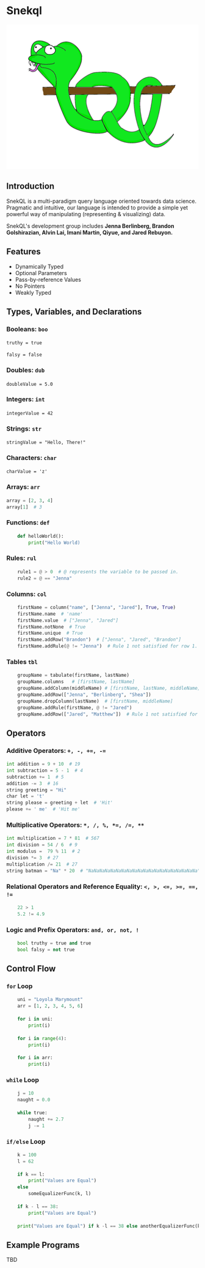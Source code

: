 # Snekql

![SnekQL Logo](docs/images/snekQLLogoOff.png)

## Introduction

SnekQL is a multi-paradigm query language oriented towards data science. Pragmatic and intuitive, our language is intended to provide a simple yet powerful way of manipulating (representing &amp; visualizing) data.

SnekQL's development group includes **Jenna Berlinberg, Brandon Golshirazian, Alvin Lai, Imani Martin, Qiyue, and Jared Rebuyon.**

## Features

* Dynamically Typed
* Optional Parameters
* Pass-by-reference Values
* No Pointers
* Weakly Typed

## Types, Variables, and Declarations

### Booleans: `boo`

`truthy = true`

`falsy = false`

### Doubles: `dub`

`doubleValue = 5.0`

### Integers: `int`

`integerValue = 42`

### Strings: `str`

`stringValue = "Hello, There!"`

### Characters: `char`

`charValue = 'z'`

### Arrays: `arr`

````python
array = [2, 3, 4]
array[1]  # 3
````

### Functions: `def`

````python
    def helloWorld():
        print("Hello World)
````

### Rules: `rul`

````python
    rule1 = @ > 0  # @ represents the variable to be passed in.
    rule2 = @ == "Jenna"
````

### Columns: `col`

````python
    firstName = column("name", ["Jenna", "Jared"], True, True)
    firstName.name  # 'name'
    firstName.value  # ["Jenna", "Jared"]
    firstName.notNone  # True
    firstName.unique  # True
    firstName.addRow("Brandon")  # ["Jenna", "Jared", "Brandon"]
    firstName.addRule(@ != "Jenna")  # Rule 1 not satisfied for row 1.
````

### Tables `tbl`

````python
    groupName = tabulate(firstName, lastName)
    groupName.columns   # [firstName, lastName]
    groupName.addColumn(middleName) # [firstName, lastName, middleName]
    groupName.addRow(["Jenna", "Berlinberg", "Shea"])
    groupName.dropColumn(lastName)  # [firstName, middleName]
    groupName.addRule(firstName, @ != "Jared")
    groupName.addRow(["Jared", "Matthew"])  # Rule 1 not satisfied for new row
````

## Operators

### Additive Operators: `+, -, +=, -=`

````python
int addition = 9 + 10  # 19
int subtraction = 5 - 1  # 4
subtraction += 1  # 5
addition -= 3  # 16
string greeting = "Hi"
char let = 't'
string please = greeting + let  # 'Hit'
please += ' me'  # 'Hit me'
````

### Multiplicative Operators: `*, /, %, *=, /=, **`

````python
int multiplication = 7 * 81  # 567
int division = 54 / 6  # 9
int modulus =  79 % 11  # 2
division *= 3  # 27
multiplication /= 21  # 27
string batman = "Na" * 20  # "NaNaNaNaNaNaNaNaNaNaNaNaNaNaNaNaNaNaNaNa"
````

### Relational Operators and Reference Equality: `<, >, <=, >=, ==, !=`

````python
    22 > 1
    5.2 != 4.9  
````

### Logic and Prefix Operators: `and, or, not, !`

````python
    bool truthy = true and true
    bool falsy = not true
````

## Control Flow

### `for` Loop

````python
    uni = "Loyola Marymount"
    arr = [1, 2, 3, 4, 5, 6]

    for i in uni:
        print(i)

    for i in range(4):
        print(i)

    for i in arr:
        print(i)
````

### `while` Loop

````python
    j = 10
    naught = 0.0

    while true:
        naught += 2.7
        j -= 1
````

### `if/else` Loop

````python
    k = 100
    l = 62

    if k == l:
        print("Values are Equal")
    else
        someEqualizerFunc(k, l)

    if k - l == 38:
        print("Values are Equal")

    print("Values are Equal") if k -l == 38 else anotherEqualizerFunc(k, l)
````

## Example Programs

TBD
